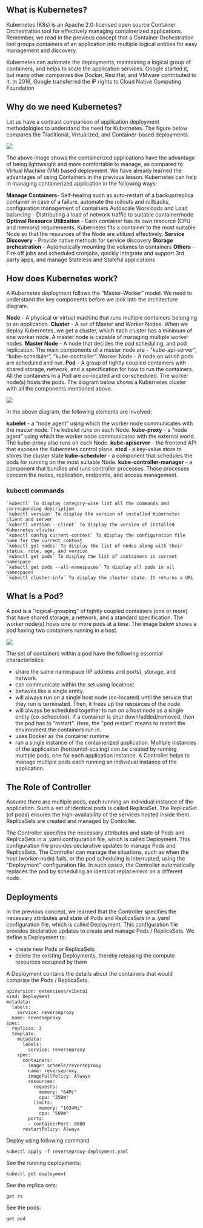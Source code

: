 ## What is Kubernetes?

Kubernetes (K8s) is an Apache 2.0-licensed open source Container Orchestration tool for effectively managing containerized applications. Remember, we read in the previous concept that a Container Orchestration tool groups containers of an application into multiple logical entities for easy management and discovery.

Kubernetes can automate the deployments, maintaining a logical group of containers, and helps to scale the application services. Google started it, but many other companies like Docker, Red Hat, and VMware contributed to it. In 2016, Google transferred the IP rights to Cloud Native Computing Foundation

## Why do we need Kubernetes?

Let us have a contrast comparison of application deployment methodologies to understand the need for Kubernetes. The figure below compares the Traditional, Virtualized, and Container-based deployments.

<img src="kub-image-1.png" />

The above image shows the containerized applications have the advantage of being lightweight and more comfortable to manage, as compared to Virtual Machine (VM) based deployment. We have already learned the advantages of using Containers in the previous lesson. Kubernetes can help in managing containerized application in the following ways:

**Manage Containers**- Self-healing such as auto-restart of a backup/replica container in case of a failure, automate the rollouts and rollbacks, configuration management of containers
Autoscale Workloads and Load balancing - Distributing a load of network traffic to suitable container/node
**Optimal Resource Utilization** - Each container has its own resource (CPU and memory) requirements. Kubernetes fits a container to the most suitable Node so that the resources of the Node are utilized effectively.
**Service Discovery** - Provide native methods for service discovery
**Storage orchestration** - Automatically mounting the volumes to containers
**Others** - Fire off jobs and scheduled cronjobs, quickly integrate and support 3rd party apps, and manage Stateless and Stateful applications

## How does Kubernetes work?

A Kubernetes deployment follows the “Master-Worker” model. We need to understand the key components before we look into the architecture diagram.

**Node** - A physical or virtual machine that runs multiple containers belonging to an application.
**Cluster** - A set of Master and Worker Nodes. When we deploy Kubernetes, we get a cluster, which each cluster has a minimum of one worker node. A master node is capable of managing multiple worker nodes.
**Master Node** - A node that decides the pod scheduling, and pod replication. The main components of a master node are - “kube-api-server”, “kube-scheduler”, “kube-controller”.
Worker Node - A node on which pods are scheduled and run.
**Pod** - A group of tightly coupled containers with shared storage, network, and a specification for how to run the containers. All the containers in a Pod are co-located and co-scheduled. The worker node(s) hosts the pods.
The diagram below shows a Kubernetes cluster with all the components mentioned above.

<img src="kub-image-2.png" />

In the above diagram, the following elements are involved:

**kubelet** - a “node agent” using which the worker node communicates with the master node. The kubelet runs on each Node.
**kube-proxy** - a “node agent” using which the worker node communicates with the external world. The kube-proxy also runs on each Node.
**kube-apiserver** - the frontend API that exposes the Kubernetes control plane.
**etcd** - a key-value store to stores the cluster state
**kube-scheduler** - a component that schedules the pods for running on the most suitable Node.
**kube-controller-manager** - a component that bundles and runs controller processes. These processes concern the nodes, replication, endpoints, and access management.

### kubectl commands

```
`kubectl` To display category-wise list all the commands and corresponding description
`kubectl version` To display the version of installed Kubernetes client and server
`kubectl version --client` To display the version of installed Kubernetes cluster
`kubectl config current-context` To display the configuration file name for the current context
`kubectl get nodes` To display the list of nodes along with their status, role, age, and version
`kubectl get pods` To display the list of containers in current namespace
`kubectl get pods --all-namespaces` To display all pods in all namespaces
`kubectl cluster-info` To display the cluster state. It returns a URL
```

## What is a Pod?

A pod is a "logical-grouping" of tightly coupled containers (one or more) that have shared storage, a network, and a standard specification. The worker node(s) hosts one or more pods at a time. The image below shows a pod having two containers running in a host.

<img src="kub-image-3.png" />

The set of containers within a pod have the following essential characteristics:

- share the same namespace (IP address and ports), storage, and network.
- can communicate within the set using localhost
- behaves like a single entity.
- will always run on a single host node (co-located) until the service that they run is terminated. Then, it frees up the resources of the node.
- will always be scheduled together to run on a host node as a single entity (co-scheduled). If a container is shut down/added/removed, then the pod has to "restart". Here, the "pod restart" means to restart the environment the containers run in.
- uses Docker as the container runtime
- run a single instance of the containerized application. Multiple instances of the application (horizontal-scaling) can be created by running multiple pods, one for each application instance.
  A Controller helps to manage multiple pods each running an individual instance of the application.

## The Role of Controller

Assume there are multiple pods, each running an individual instance of the application. Such a set of identical pods is called ReplicaSet. The ReplicaSet (of pods) ensures the high-availability of the services hosted inside them. ReplicaSets are created and managed by Controller.

The Controller specifies the necessary attributes and state of Pods and ReplicaSets in a .yaml configuration file, which is called Deployment. This configuration file provides declarative updates to manage Pods and ReplicaSets. The Controller can manage the situations, such as when the host (worker-node) fails, or the pod scheduling is interrupted, using the "Deployment" configuration file. In such cases, the Controller automatically replaces the pod by scheduling an identical replacement on a different node.

## Deployments

In the previous concept, we learned that the Controller specifies the necessary attributes and state of Pods and ReplicaSets in a .yaml configuration file, which is called Deployment. This configuration file provides declarative updates to create and manage Pods / ReplicaSets. We define a Deployment to:

- create new Pods or ReplicaSets
- delete the existing Deployments, thereby releasing the compute resources occupied by them

A Deployment contains the details about the containers that would comprise the Pods / ReplicaSets.

```
apiVersion: extensions/v1beta1
kind: Deployment
metadata:
  labels:
    service: reverseproxy
  name: reverseproxy
spec:
  replicas: 2
  template:
    metadata:
      labels:
        service: reverseproxy
    spec:
      containers:
      - image: scheele/reverseproxy
        name: reverseproxy
        imagePullPolicy: Always
        resources:
          requests:
            memory: "64Mi"
            cpu: "250m"
          limits:
            memory: "1024Mi"
            cpu: "500m"
        ports:
        - containerPort: 8080
      restartPolicy: Always
```

Deploy using following command

`kubectl apply -f reverseproxy-deployment.yaml`

See the running deployments:

`kubectl get deployment`

See the replica sets:

`get rs`

See the pods:

`get pod`
